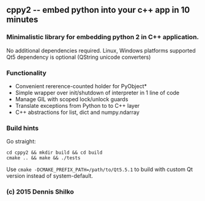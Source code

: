 
## cppy2 -- embed python into your c++ app in 10 minutes

### Minimalistic library for embedding python 2 in C++ application.

No additional dependencies required.
Linux, Windows platforms supported
Qt5 dependency is optional (QString unicode converters)

### Functionality

* Convenient rererence-counted holder for PyObject*
* Simple wrapper over init/shutdown of interpreter in 1 line of code
* Manage GIL with scoped lock/unlock guards
* Translate exceptions from Python to to C++ layer
* C++ abstractions for list, dict and numpy.ndarray

### Build hints

Go straight:

```
cd cppy2 && mkdir build && cd build
cmake .. && make && ./tests
```

Use `cmake -DCMAKE_PREFIX_PATH=/path/to/Qt5.5.1`
to build with custom Qt version instead of system-default.


### (c) 2015 Dennis Shilko

